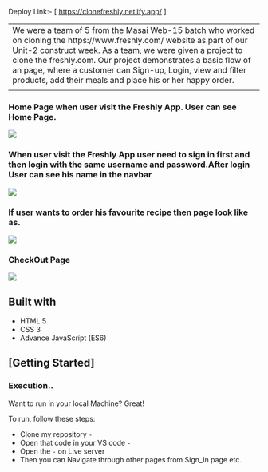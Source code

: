 Deploy Link:- [ https://clonefreshly.netlify.app/ ]

<table>
<tr>
<td>
We were a team of 5 from the Masai Web-15 batch who worked on cloning the https://www.freshly.com/ website as part of our Unit-2 construct week. As a team, we were given a project to clone the freshly.com. Our project demonstrates a basic flow of an page, where a customer can Sign-up, Login, view and filter products, add their meals and place his or her happy order.
  </td>
</tr>
<tr>
<td>

  </td>
</tr>
</table>
<!-- ![Screenshot (167)](https://user-images.githubusercontent.com/97518972/165999966-278b1185-0912-404f-8671-6131c9a3e546.png) -->
<!-- ![Screenshot (168)](https://user-images.githubusercontent.com/97518972/166000119-99e1ac08-d6d1-4a33-bb45-7ff6738f8f60.png) -->

<!-- ![Screenshot (169)](https://user-images.githubusercontent.com/97518972/166000290-5bef749a-207b-4900-bf92-af77c35a207b.png) -->

<h3>Home Page when user visit the Freshly App. User can see Home Page.</h3>
<img src="https://user-images.githubusercontent.com/97518972/165999966-278b1185-0912-404f-8671-6131c9a3e546.png"/>

<h3>When user visit the Freshly App user need to sign in first and then login with the same username and password.After login User can see his name in the navbar</h3>
<img src="https://user-images.githubusercontent.com/97518972/166000119-99e1ac08-d6d1-4a33-bb45-7ff6738f8f60.png"/>

<h3>If user wants to order his favourite recipe then page look like as.</h3>
<img src="https://user-images.githubusercontent.com/97518972/166000290-5bef749a-207b-4900-bf92-af77c35a207b.png"/>

<h3>CheckOut Page</h3>
<img src="https://user-images.githubusercontent.com/97518972/166000394-59104fe0-7b61-48e7-b277-58e40ed44524.png"/>

<!-- ![Screenshot (171)](https://user-images.githubusercontent.com/97518972/166000394-59104fe0-7b61-48e7-b277-58e40ed44524.png) -->

## Built with 

- HTML 5
- CSS 3
- Advance JavaScript (ES6)

## [Getting Started]

### Execution..
Want to run in your local Machine? Great!

To run, follow these steps:

- Clone my repository `-`
- Open that code in your VS code `-`
- Open the `-` on Live server
- Then you can Navigate through other pages from Sign_In page etc.

